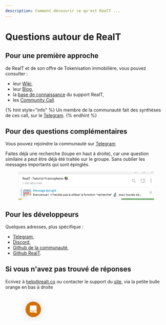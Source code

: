 ```yaml
---
description: Comment découvrir ce qu'est RealT ...
---
```


# Questions autour de RealT

## Pour une première approche&#x20;

de RealT et de son offre de Tokenisation immobilière, vous pouvez consulter :&#x20;

* leur [Wiki](https://wiki.realt.co/v/francais/),&#x20;
* leur [Blog](https://realt.co/blog/),
* la [base de connaissance](https://intercom.help/realt/en/) du support RealT,
* les [Community Call](https://www.youtube.com/@RealTplatform/streams).&#x20;

{% hint style="info" %}
Un membre de la communauté fait des synthèses de ces call, sur le [Telegram](https://t.me/RtCCR).&#x20;
{% endhint %}

## Pour des questions complémentaires&#x20;

Vous pouvez rejoindre la communauté sur [Telegram](https://t.me/RealT\_France)

Faites déjà une recherche (loupe en haut à droite), car une question similaire a peut être déjà été traitée sur le groupe. Sans oublier les messages importants qui sont épinglés.

<figure><img src="../../.gitbook/assets/image (92).png" alt=""><figcaption></figcaption></figure>

## Pour les développeurs

Quelques adresses, plus spécifique :&#x20;

* [Telegram](https://t.me/RealT\_France),
* [Discord](https://discord.com/invite/npzp8xhMqu),
* [Github de la communauté](https://github.com/RealT-Community),
* [Github RealT](https://github.com/real-token).

## Si vous n'avez pas trouvé de réponses

Ecrivez à help@realt.co ou contacter le support du [site](https://realt.co/), via la petite bulle orange en bas à droite&#x20;

<figure><img src="../../.gitbook/assets/image (94).png" alt=""><figcaption></figcaption></figure>
